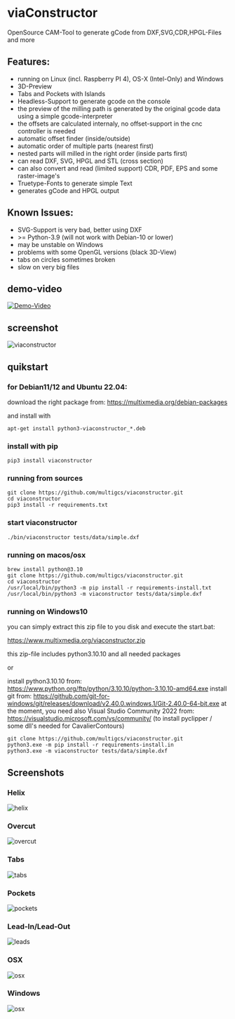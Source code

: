 # viaConstructor

OpenSource CAM-Tool to generate gCode from DXF,SVG,CDR,HPGL-Files and more

## Features:
 * running on Linux (incl. Raspberry PI 4), OS-X (Intel-Only) and Windows
 * 3D-Preview
 * Tabs and Pockets with Islands
 * Headless-Support to generate gcode on the console
 * the preview of the milling path is generated by the original gcode data using a simple gcode-interpreter
 * the offsets are calculated internaly, no offset-support in the cnc controller is needed
 * automatic offset finder (inside/outside)
 * automatic order of multiple parts (nearest first)
 * nested parts will milled in the right order (inside parts first)
 * can read DXF, SVG, HPGL and STL (cross section)
 * can also convert and read (limited support) CDR, PDF, EPS and some raster-image's
 * Truetype-Fonts to generate simple Text
 * generates gCode and HPGL output

## Known Issues:
* SVG-Support is very bad, better using DXF
* &gt;= Python-3.9 (will not work with Debian-10 or lower)
* may be unstable on Windows
* problems with some OpenGL versions (black 3D-View)
* tabs on circles sometimes broken
* slow on very big files

## demo-video
[![Demo-Video](http://img.youtube.com/vi/4OBiqeqKDsk/0.jpg)](https://www.youtube.com/watch?v=4OBiqeqKDsk "Demo-Video")

## screenshot
![viaconstructor](docs/viaconstructor.png)

## quikstart

### for Debian11/12 and Ubuntu 22.04:
download the right package from:
https://multixmedia.org/debian-packages

and install with 
```
apt-get install python3-viaconstructor_*.deb
```

### install with pip
```
pip3 install viaconstructor
```

### running from sources
```
git clone https://github.com/multigcs/viaconstructor.git
cd viaconstructor
pip3 install -r requirements.txt
```

### start viaconstructor
```
./bin/viaconstructor tests/data/simple.dxf
```

### running on macos/osx
```
brew install python@3.10
git clone https://github.com/multigcs/viaconstructor.git
cd viaconstructor
/usr/local/bin/python3 -m pip install -r requirements-install.txt
/usr/local/bin/python3 -m viaconstructor tests/data/simple.dxf
```

### running on Windows10
you can simply extract this zip file to you disk and execute the start.bat:

 https://www.multixmedia.org/viaconstructor.zip

this zip-file includes python3.10.10 and all needed packages

or 

install python3.10.10 from: https://www.python.org/ftp/python/3.10.10/python-3.10.10-amd64.exe
install git from: https://github.com/git-for-windows/git/releases/download/v2.40.0.windows.1/Git-2.40.0-64-bit.exe
at the moment, you need also Visual Studio Community 2022 from: https://visualstudio.microsoft.com/vs/community/ (to install pyclipper / some dll's needed for CavalierContours)
```
git clone https://github.com/multigcs/viaconstructor.git
python3.exe -m pip install -r requirements-install.in
python3.exe -m viaconstructor tests/data/simple.dxf
```

## Screenshots

### Helix
![helix](docs/helix-true.png)

### Overcut
![overcut](docs/overcut-true.png)

### Tabs
![tabs](docs/tabs-true.png)

### Pockets
![pockets](docs/pockets-true.png)

### Lead-In/Lead-Out
![leads](docs/leads.png)

### OSX
![osx](docs/osx.png)

### Windows
![osx](docs/windows.png)
